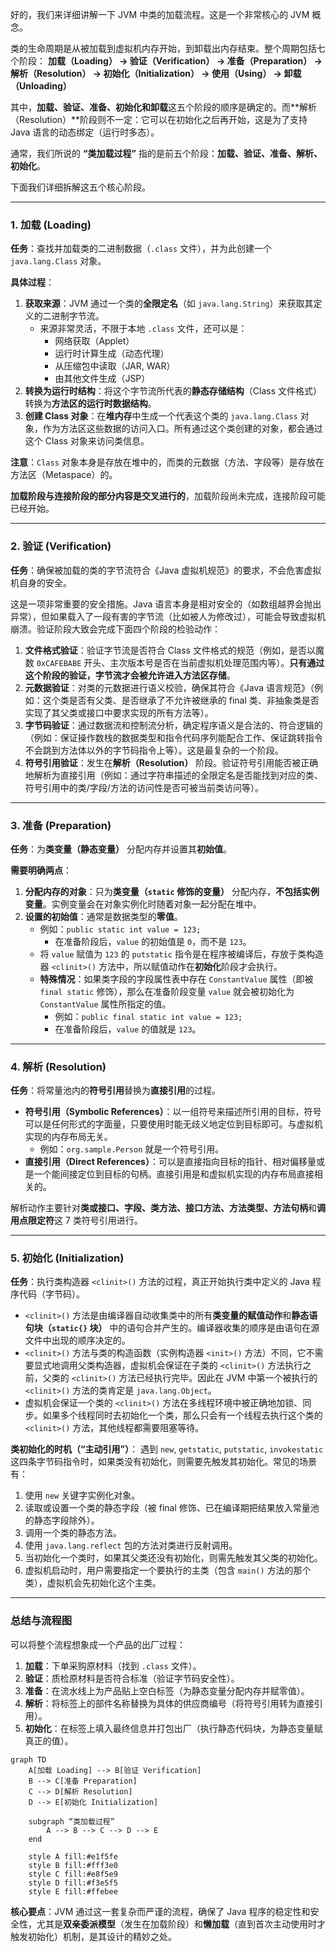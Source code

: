 好的，我们来详细讲解一下 JVM 中类的加载流程。这是一个非常核心的 JVM 概念。

类的生命周期是从被加载到虚拟机内存开始，到卸载出内存结束。整个周期包括七个阶段：
**加载（Loading） -> 验证（Verification） -> 准备（Preparation） -> 解析（Resolution） -> 初始化（Initialization） -> 使用（Using） -> 卸载（Unloading）**

其中，**加载、验证、准备、初始化和卸载**这五个阶段的顺序是确定的。而**解析（Resolution）**阶段则不一定：它可以在初始化之后再开始，这是为了支持 Java 语言的动态绑定（运行时多态）。

通常，我们所说的 **“类加载过程”** 指的是前五个阶段：**加载、验证、准备、解析、初始化**。

下面我们详细拆解这五个核心阶段。

---

### 1. 加载 (Loading)

**任务**：查找并加载类的二进制数据（`.class` 文件），并为此创建一个 `java.lang.Class` 对象。

**具体过程**：
1.  **获取来源**：JVM 通过一个类的**全限定名**（如 `java.lang.String`）来获取其定义的二进制字节流。
    *   来源非常灵活，不限于本地 `.class` 文件，还可以是：
        *   网络获取（Applet）
        *   运行时计算生成（动态代理）
        *   从压缩包中读取（JAR, WAR）
        *   由其他文件生成（JSP）
2.  **转换为运行时结构**：将这个字节流所代表的**静态存储结构**（Class 文件格式）转换为**方法区的运行时数据结构**。
3.  **创建 Class 对象**：在**堆内存**中生成一个代表这个类的 `java.lang.Class` 对象，作为方法区这些数据的访问入口。所有通过这个类创建的对象，都会通过这个 Class 对象来访问类信息。

**注意**：`Class` 对象本身是存放在堆中的，而类的元数据（方法、字段等）是存放在方法区（Metaspace）的。

**加载阶段与连接阶段的部分内容是交叉进行的**，加载阶段尚未完成，连接阶段可能已经开始。

---

### 2. 验证 (Verification)

**任务**：确保被加载的类的字节流符合《Java 虚拟机规范》的要求，不会危害虚拟机自身的安全。

这是一项非常重要的安全措施。Java 语言本身是相对安全的（如数组越界会抛出异常），但如果载入了一段有害的字节流（比如被人为修改过），可能会导致虚拟机崩溃。验证阶段大致会完成下面四个阶段的检验动作：

1.  **文件格式验证**：验证字节流是否符合 Class 文件格式的规范（例如，是否以魔数 `0xCAFEBABE` 开头、主次版本号是否在当前虚拟机处理范围内等）。**只有通过这个阶段的验证，字节流才会被允许进入方法区存储**。
2.  **元数据验证**：对类的元数据进行语义校验，确保其符合《Java 语言规范》（例如：这个类是否有父类、是否继承了不允许被继承的 final 类、非抽象类是否实现了其父类或接口中要求实现的所有方法等）。
3.  **字节码验证**：通过数据流和控制流分析，确定程序语义是合法的、符合逻辑的（例如：保证操作数栈的数据类型和指令代码序列能配合工作、保证跳转指令不会跳到方法体以外的字节码指令上等）。这是最复杂的一个阶段。
4.  **符号引用验证**：发生在**解析（Resolution）** 阶段。验证符号引用能否被正确地解析为直接引用（例如：通过字符串描述的全限定名是否能找到对应的类、符号引用中的类/字段/方法的访问性是否可被当前类访问等）。

---

### 3. 准备 (Preparation)

**任务**：为**类变量（静态变量）** 分配内存并设置其**初始值**。

**需要明确两点**：
1.  **分配内存的对象**：只为**类变量（`static` 修饰的变量）** 分配内存，**不包括实例变量**。实例变量会在对象实例化时随着对象一起分配在堆中。
2.  **设置的初始值**：通常是数据类型的**零值**。
    *   例如：`public static int value = 123;`
        *   在准备阶段后，`value` 的初始值是 `0`，而不是 `123`。
    *   将 `value` 赋值为 `123` 的 `putstatic` 指令是在程序被编译后，存放于类构造器 `<clinit>()` 方法中，所以赋值动作在**初始化**阶段才会执行。
    *   **特殊情况**：如果类字段的字段属性表中存在 `ConstantValue` 属性（即被 `final static` 修饰），那么在准备阶段变量 `value` 就会被初始化为 `ConstantValue` 属性所指定的值。
        *   例如：`public final static int value = 123;`
        *   在准备阶段后，`value` 的值就是 `123`。

---

### 4. 解析 (Resolution)

**任务**：将常量池内的**符号引用**替换为**直接引用**的过程。

*   **符号引用（Symbolic References）**：以一组符号来描述所引用的目标，符号可以是任何形式的字面量，只要使用时能无歧义地定位到目标即可。与虚拟机实现的内存布局无关。
    *   例如：`org.sample.Person` 就是一个符号引用。
*   **直接引用（Direct References）**：可以是直接指向目标的指针、相对偏移量或是一个能间接定位到目标的句柄。直接引用是和虚拟机实现的内存布局直接相关的。

解析动作主要针对**类或接口、字段、类方法、接口方法、方法类型、方法句柄**和**调用点限定符**这 7 类符号引用进行。

---

### 5. 初始化 (Initialization)

**任务**：执行类构造器 `<clinit>()` 方法的过程，真正开始执行类中定义的 Java 程序代码（字节码）。

*   `<clinit>()` 方法是由编译器自动收集类中的所有**类变量的赋值动作**和**静态语句块（`static{}` 块）** 中的语句合并产生的。编译器收集的顺序是由语句在源文件中出现的顺序决定的。
*   `<clinit>()` 方法与类的构造函数（实例构造器 `<init>()` 方法）不同，它不需要显式地调用父类构造器，虚拟机会保证在子类的 `<clinit>()` 方法执行之前，父类的 `<clinit>()` 方法已经执行完毕。因此在 JVM 中第一个被执行的 `<clinit>()` 方法的类肯定是 `java.lang.Object`。
*   虚拟机会保证一个类的 `<clinit>()` 方法在多线程环境中被正确地加锁、同步。如果多个线程同时去初始化一个类，那么只会有一个线程去执行这个类的 `<clinit>()` 方法，其他线程都需要阻塞等待。

**类初始化的时机（“主动引用”）**：
遇到 `new`, `getstatic`, `putstatic`, `invokestatic` 这四条字节码指令时，如果类没有初始化，则需要先触发其初始化。常见的场景有：
1.  使用 `new` 关键字实例化对象。
2.  读取或设置一个类的静态字段（被 final 修饰、已在编译期把结果放入常量池的静态字段除外）。
3.  调用一个类的静态方法。
4.  使用 `java.lang.reflect` 包的方法对类进行反射调用。
5.  当初始化一个类时，如果其父类还没有初始化，则需先触发其父类的初始化。
6.  虚拟机启动时，用户需要指定一个要执行的主类（包含 `main()` 方法的那个类），虚拟机会先初始化这个主类。

---

### 总结与流程图

可以将整个流程想象成一个产品的出厂过程：

1.  **加载**：下单采购原材料（找到 `.class` 文件）。
2.  **验证**：质检原材料是否符合标准（验证字节码安全性）。
3.  **准备**：在流水线上为产品贴上空白标签（为静态变量分配内存并赋零值）。
4.  **解析**：将标签上的部件名称替换为具体的供应商编号（将符号引用转为直接引用）。
5.  **初始化**：在标签上填入最终信息并打包出厂（执行静态代码块，为静态变量赋真正的值）。

```mermaid
graph TD
    A[加载 Loading] --> B[验证 Verification]
    B --> C[准备 Preparation]
    C --> D[解析 Resolution]
    D --> E[初始化 Initialization]

    subgraph “类加载过程”
        A --> B --> C --> D --> E
    end

    style A fill:#e1f5fe
    style B fill:#fff3e0
    style C fill:#e8f5e9
    style D fill:#f3e5f5
    style E fill:#ffebee
```

**核心要点**：JVM 通过这一套复杂而严谨的流程，确保了 Java 程序的稳定性和安全性，尤其是**双亲委派模型**（发生在加载阶段）和**懒加载**（直到首次主动使用时才触发初始化）机制，是其设计的精妙之处。